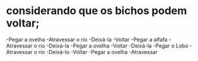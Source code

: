# considerando que os bichos podem voltar;
-Pegar a ovelha
-Atravessar o rio
-Deixá-la 
-Voltar
-Pegar a alfafa 
-Atravessar o rio
-Deixá-la
-Pegar a ovelha
-Voltar 
-Deixá-la
-Pegar o Lobo
-Atravessar o rio
-Deixá-lo
-Voltar 
-Pegar a ovelha
-Atravessar